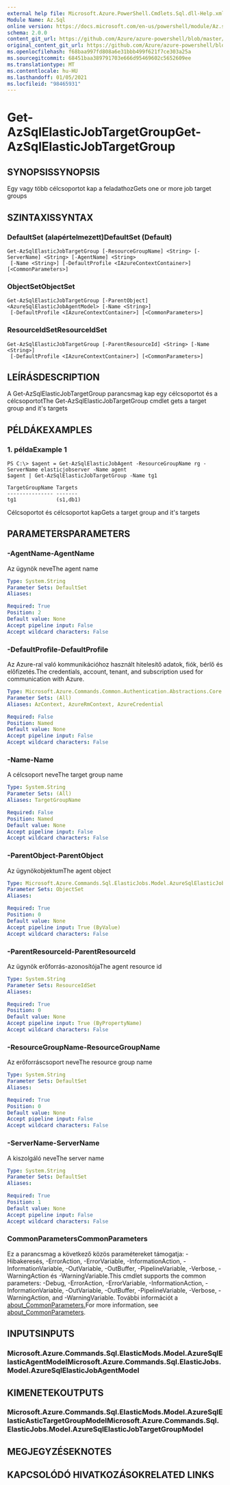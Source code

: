 ```yaml
---
external help file: Microsoft.Azure.PowerShell.Cmdlets.Sql.dll-Help.xml
Module Name: Az.Sql
online version: https://docs.microsoft.com/en-us/powershell/module/Az.sql/get-Azsqlelasticjobtargetgroup
schema: 2.0.0
content_git_url: https://github.com/Azure/azure-powershell/blob/master/src/Sql/Sql/help/Get-AzSqlElasticJobTargetGroup.md
original_content_git_url: https://github.com/Azure/azure-powershell/blob/master/src/Sql/Sql/help/Get-AzSqlElasticJobTargetGroup.md
ms.openlocfilehash: f68baa997fd808a6e31bbb499f621f7ce303a25a
ms.sourcegitcommit: 68451baa389791703e666d95469602c5652609ee
ms.translationtype: MT
ms.contentlocale: hu-HU
ms.lasthandoff: 01/05/2021
ms.locfileid: "98465931"
---
```

# <span data-ttu-id="a7ccd-101">Get-AzSqlElasticJobTargetGroup</span><span class="sxs-lookup"><span data-stu-id="a7ccd-101">Get-AzSqlElasticJobTargetGroup</span></span>

## <span data-ttu-id="a7ccd-102">SYNOPSIS</span><span class="sxs-lookup"><span data-stu-id="a7ccd-102">SYNOPSIS</span></span>
<span data-ttu-id="a7ccd-103">Egy vagy több célcsoportot kap a feladathoz</span><span class="sxs-lookup"><span data-stu-id="a7ccd-103">Gets one or more job target groups</span></span>

## <span data-ttu-id="a7ccd-104">SZINTAXIS</span><span class="sxs-lookup"><span data-stu-id="a7ccd-104">SYNTAX</span></span>

### <span data-ttu-id="a7ccd-105">DefaultSet (alapértelmezett)</span><span class="sxs-lookup"><span data-stu-id="a7ccd-105">DefaultSet (Default)</span></span>
```
Get-AzSqlElasticJobTargetGroup [-ResourceGroupName] <String> [-ServerName] <String> [-AgentName] <String>
 [-Name <String>] [-DefaultProfile <IAzureContextContainer>] [<CommonParameters>]
```

### <span data-ttu-id="a7ccd-106">ObjectSet</span><span class="sxs-lookup"><span data-stu-id="a7ccd-106">ObjectSet</span></span>
```
Get-AzSqlElasticJobTargetGroup [-ParentObject] <AzureSqlElasticJobAgentModel> [-Name <String>]
 [-DefaultProfile <IAzureContextContainer>] [<CommonParameters>]
```

### <span data-ttu-id="a7ccd-107">ResourceIdSet</span><span class="sxs-lookup"><span data-stu-id="a7ccd-107">ResourceIdSet</span></span>
```
Get-AzSqlElasticJobTargetGroup [-ParentResourceId] <String> [-Name <String>]
 [-DefaultProfile <IAzureContextContainer>] [<CommonParameters>]
```

## <span data-ttu-id="a7ccd-108">LEÍRÁS</span><span class="sxs-lookup"><span data-stu-id="a7ccd-108">DESCRIPTION</span></span>
<span data-ttu-id="a7ccd-109">A Get-AzSqlElasticJobTargetGroup parancsmag kap egy célcsoportot és a célcsoportot</span><span class="sxs-lookup"><span data-stu-id="a7ccd-109">The Get-AzSqlElasticJobTargetGroup cmdlet gets a target group and it's targets</span></span>

## <span data-ttu-id="a7ccd-110">PÉLDÁK</span><span class="sxs-lookup"><span data-stu-id="a7ccd-110">EXAMPLES</span></span>

### <span data-ttu-id="a7ccd-111">1. példa</span><span class="sxs-lookup"><span data-stu-id="a7ccd-111">Example 1</span></span>
```
PS C:\> $agent = Get-AzSqlElasticJobAgent -ResourceGroupName rg -ServerName elasticjobserver -Name agent
$agent | Get-AzSqlElasticJobTargetGroup -Name tg1

TargetGroupName Targets
--------------- -------
tg1             (s1,db1)
```

<span data-ttu-id="a7ccd-112">Célcsoportot és célcsoportot kap</span><span class="sxs-lookup"><span data-stu-id="a7ccd-112">Gets a target group and it's targets</span></span>

## <span data-ttu-id="a7ccd-113">PARAMETERS</span><span class="sxs-lookup"><span data-stu-id="a7ccd-113">PARAMETERS</span></span>

### <span data-ttu-id="a7ccd-114">-AgentName</span><span class="sxs-lookup"><span data-stu-id="a7ccd-114">-AgentName</span></span>
<span data-ttu-id="a7ccd-115">Az ügynök neve</span><span class="sxs-lookup"><span data-stu-id="a7ccd-115">The agent name</span></span>

```yaml
Type: System.String
Parameter Sets: DefaultSet
Aliases:

Required: True
Position: 2
Default value: None
Accept pipeline input: False
Accept wildcard characters: False
```

### <span data-ttu-id="a7ccd-116">-DefaultProfile</span><span class="sxs-lookup"><span data-stu-id="a7ccd-116">-DefaultProfile</span></span>
<span data-ttu-id="a7ccd-117">Az Azure-ral való kommunikációhoz használt hitelesítő adatok, fiók, bérlő és előfizetés.</span><span class="sxs-lookup"><span data-stu-id="a7ccd-117">The credentials, account, tenant, and subscription used for communication with Azure.</span></span>

```yaml
Type: Microsoft.Azure.Commands.Common.Authentication.Abstractions.Core.IAzureContextContainer
Parameter Sets: (All)
Aliases: AzContext, AzureRmContext, AzureCredential

Required: False
Position: Named
Default value: None
Accept pipeline input: False
Accept wildcard characters: False
```

### <span data-ttu-id="a7ccd-118">-Name</span><span class="sxs-lookup"><span data-stu-id="a7ccd-118">-Name</span></span>
<span data-ttu-id="a7ccd-119">A célcsoport neve</span><span class="sxs-lookup"><span data-stu-id="a7ccd-119">The target group name</span></span>

```yaml
Type: System.String
Parameter Sets: (All)
Aliases: TargetGroupName

Required: False
Position: Named
Default value: None
Accept pipeline input: False
Accept wildcard characters: False
```

### <span data-ttu-id="a7ccd-120">-ParentObject</span><span class="sxs-lookup"><span data-stu-id="a7ccd-120">-ParentObject</span></span>
<span data-ttu-id="a7ccd-121">Az ügynökobjektum</span><span class="sxs-lookup"><span data-stu-id="a7ccd-121">The agent object</span></span>

```yaml
Type: Microsoft.Azure.Commands.Sql.ElasticJobs.Model.AzureSqlElasticJobAgentModel
Parameter Sets: ObjectSet
Aliases:

Required: True
Position: 0
Default value: None
Accept pipeline input: True (ByValue)
Accept wildcard characters: False
```

### <span data-ttu-id="a7ccd-122">-ParentResourceId</span><span class="sxs-lookup"><span data-stu-id="a7ccd-122">-ParentResourceId</span></span>
<span data-ttu-id="a7ccd-123">Az ügynök erőforrás-azonosítója</span><span class="sxs-lookup"><span data-stu-id="a7ccd-123">The agent resource id</span></span>

```yaml
Type: System.String
Parameter Sets: ResourceIdSet
Aliases:

Required: True
Position: 0
Default value: None
Accept pipeline input: True (ByPropertyName)
Accept wildcard characters: False
```

### <span data-ttu-id="a7ccd-124">-ResourceGroupName</span><span class="sxs-lookup"><span data-stu-id="a7ccd-124">-ResourceGroupName</span></span>
<span data-ttu-id="a7ccd-125">Az erőforráscsoport neve</span><span class="sxs-lookup"><span data-stu-id="a7ccd-125">The resource group name</span></span>

```yaml
Type: System.String
Parameter Sets: DefaultSet
Aliases:

Required: True
Position: 0
Default value: None
Accept pipeline input: False
Accept wildcard characters: False
```

### <span data-ttu-id="a7ccd-126">-ServerName</span><span class="sxs-lookup"><span data-stu-id="a7ccd-126">-ServerName</span></span>
<span data-ttu-id="a7ccd-127">A kiszolgáló neve</span><span class="sxs-lookup"><span data-stu-id="a7ccd-127">The server name</span></span>

```yaml
Type: System.String
Parameter Sets: DefaultSet
Aliases:

Required: True
Position: 1
Default value: None
Accept pipeline input: False
Accept wildcard characters: False
```

### <span data-ttu-id="a7ccd-128">CommonParameters</span><span class="sxs-lookup"><span data-stu-id="a7ccd-128">CommonParameters</span></span>
<span data-ttu-id="a7ccd-129">Ez a parancsmag a következő közös paramétereket támogatja: -Hibakeresés, -ErrorAction, -ErrorVariable, -InformationAction, -InformationVariable, -OutVariable, -OutBuffer, -PipelineVariable, -Verbose, -WarningAction és -WarningVariable.</span><span class="sxs-lookup"><span data-stu-id="a7ccd-129">This cmdlet supports the common parameters: -Debug, -ErrorAction, -ErrorVariable, -InformationAction, -InformationVariable, -OutVariable, -OutBuffer, -PipelineVariable, -Verbose, -WarningAction, and -WarningVariable.</span></span> <span data-ttu-id="a7ccd-130">További információt a [about_CommonParameters.](http://go.microsoft.com/fwlink/?LinkID=113216)</span><span class="sxs-lookup"><span data-stu-id="a7ccd-130">For more information, see [about_CommonParameters](http://go.microsoft.com/fwlink/?LinkID=113216).</span></span>

## <span data-ttu-id="a7ccd-131">INPUTS</span><span class="sxs-lookup"><span data-stu-id="a7ccd-131">INPUTS</span></span>

### <span data-ttu-id="a7ccd-132">Microsoft.Azure.Commands.Sql.ElasticMods.Model.AzureSqlElasticAgentModel</span><span class="sxs-lookup"><span data-stu-id="a7ccd-132">Microsoft.Azure.Commands.Sql.ElasticJobs.Model.AzureSqlElasticJobAgentModel</span></span>

## <span data-ttu-id="a7ccd-133">KIMENETEK</span><span class="sxs-lookup"><span data-stu-id="a7ccd-133">OUTPUTS</span></span>

### <span data-ttu-id="a7ccd-134">Microsoft.Azure.Commands.Sql.ElasticMods.Model.AzureSqlElasticAsticTargetGroupModel</span><span class="sxs-lookup"><span data-stu-id="a7ccd-134">Microsoft.Azure.Commands.Sql.ElasticJobs.Model.AzureSqlElasticJobTargetGroupModel</span></span>

## <span data-ttu-id="a7ccd-135">MEGJEGYZÉSEK</span><span class="sxs-lookup"><span data-stu-id="a7ccd-135">NOTES</span></span>

## <span data-ttu-id="a7ccd-136">KAPCSOLÓDÓ HIVATKOZÁSOK</span><span class="sxs-lookup"><span data-stu-id="a7ccd-136">RELATED LINKS</span></span>
